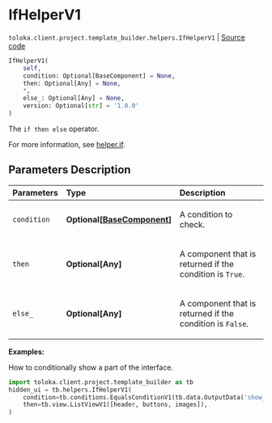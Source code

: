 # IfHelperV1
`toloka.client.project.template_builder.helpers.IfHelperV1` | [Source code](https://github.com/Toloka/toloka-kit/blob/v1.2.2/src/client/project/template_builder/helpers.py#L62)

```python
IfHelperV1(
    self,
    condition: Optional[BaseComponent] = None,
    then: Optional[Any] = None,
    *,
    else_: Optional[Any] = None,
    version: Optional[str] = '1.0.0'
)
```

The `if then else` operator.


For more information, see [helper.if](https://toloka.ai/docs/template-builder/reference/helper.if).

## Parameters Description

| Parameters | Type | Description |
| :----------| :----| :-----------|
`condition`|**Optional\[[BaseComponent](toloka.client.project.template_builder.base.BaseComponent.md)\]**|<p>A condition to check.</p>
`then`|**Optional\[Any\]**|<p>A component that is returned if the condition is `True`.</p>
`else_`|**Optional\[Any\]**|<p>A component that is returned if the condition is `False`.</p>

**Examples:**

How to conditionally show a part of the interface.

```python
import toloka.client.project.template_builder as tb
hidden_ui = tb.helpers.IfHelperV1(
    condition=tb.conditions.EqualsConditionV1(tb.data.OutputData('show_me'), 'show'),
    then=tb.view.ListViewV1([header, buttons, images]),
)
```

